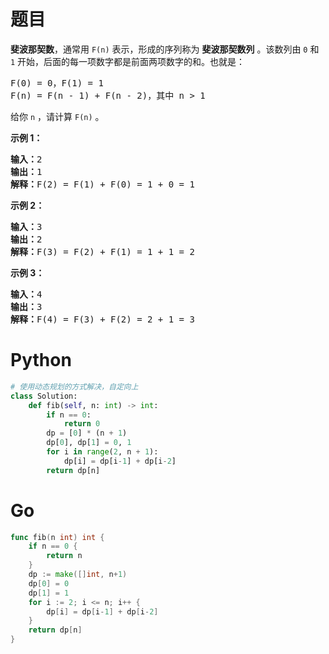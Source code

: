 # 题目

<p><strong>斐波那契数</strong>，通常用 <code>F(n)</code> 表示，形成的序列称为 <strong>斐波那契数列</strong> 。该数列由 <code>0</code> 和 <code>1</code> 开始，后面的每一项数字都是前面两项数字的和。也就是：</p>



<pre>
F(0) = 0，F(1) = 1
F(n) = F(n - 1) + F(n - 2)，其中 n > 1
</pre>



<p>给你 <code>n</code> ，请计算 <code>F(n)</code> 。</p>



<p><strong>示例 1：</strong></p>



<pre>
<strong>输入：</strong>2
<strong>输出：</strong>1
<strong>解释：</strong>F(2) = F(1) + F(0) = 1 + 0 = 1
</pre>

<p><strong>示例 2：</strong></p>

<pre>
<strong>输入：</strong>3
<strong>输出：</strong>2
<strong>解释：</strong>F(3) = F(2) + F(1) = 1 + 1 = 2
</pre>

<p><strong>示例 3：</strong></p>

<pre>
<strong>输入：</strong>4
<strong>输出：</strong>3
<strong>解释：</strong>F(4) = F(3) + F(2) = 2 + 1 = 3
</pre>

<p> </p>

# Python

```python
# 使用动态规划的方式解决，自定向上
class Solution:
    def fib(self, n: int) -> int:
        if n == 0:
            return 0
        dp = [0] * (n + 1)
        dp[0], dp[1] = 0, 1
        for i in range(2, n + 1):
            dp[i] = dp[i-1] + dp[i-2]
        return dp[n]

```

# Go

```go
func fib(n int) int {
	if n == 0 {
		return n
	}
	dp := make([]int, n+1)
	dp[0] = 0
	dp[1] = 1
	for i := 2; i <= n; i++ {
		dp[i] = dp[i-1] + dp[i-2]
	}
	return dp[n]
}
```

